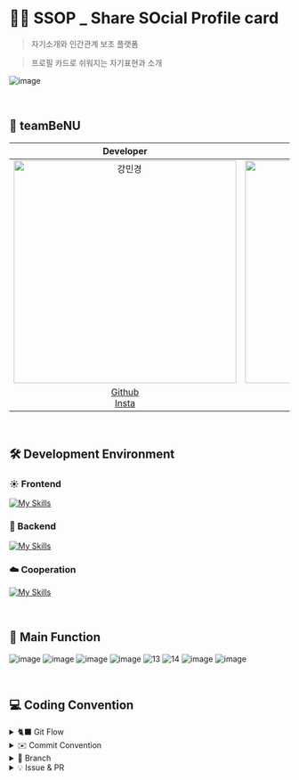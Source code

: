 # 👐🏻 SSOP _ Share SOcial Profile card 
> 자기소개와 인간관계 보조 플랫폼

> 프로필 카드로 쉬워지는 자기표현과 소개

![image](https://github.com/user-attachments/assets/b23f84cb-04fd-4816-b250-d5a9543d2ca7)

<br>

## 🧼 teamBeNU
| Developer | Developer | Developer | Developer | Designer |
| :-----: | :-----: | :------: | :------: | :------: |
| <img src="https://github.com/user-attachments/assets/b7beece7-7119-4e51-9e75-f9d9f665bb80" width=400px alt="강민경"/> | <img src="https://github.com/user-attachments/assets/40610b8e-fc91-4ffe-9454-ccd53a369bc2" width=400px alt="김유진"/> | <img src="https://github.com/user-attachments/assets/e5ce2537-3111-4385-9411-2e5717ead37a" width=400px alt="서희재"/> | <img src="https://github.com/user-attachments/assets/2f26a4c0-ec27-4715-aa6e-522eb4549154" width=400px alt="장소"/> | <img src="https://github.com/user-attachments/assets/4b6d2ab0-8a76-4b2b-9db6-4fce78f200a7" width=400px alt="송의진"/> |
|[Github](https://github.com/mingyeong0210)<br>[Insta](https://www.instagram.com/gyeong0210)|[Github](https://github.com/yyyujinnn)<br>[Insta](https://www.instagram.com/yyyuvelyyyy)|[Github](https://github.com/HJ2828)<br>[Insta](https://www.instagram.com/heejya_a)|[Github](https://github.com/kimjinewaekebultam)<br>[Insta](https://www.instagram.com/ucanbearockstar)|[Insta](https://www.instagram.com/thmuttby)

<br>

## 🛠️ Development Environment
### ☀️ Frontend
[![My Skills](https://skillicons.dev/icons?i=react,js,vscode)](https://skillicons.dev)
### 🌙 Backend
[![My Skills](https://skillicons.dev/icons?i=spring,java,idea,aws,mysql,postman)](https://skillicons.dev)
### ☁️ Cooperation
[![My Skills](https://skillicons.dev/icons?i=github,discord,notion)](https://skillicons.dev)

<br>

## 📱 Main Function
![image](https://github.com/user-attachments/assets/1ddd0b7f-abe8-4054-b13f-09cf93a14089)
![image](https://github.com/user-attachments/assets/54c1ed91-f6b4-4919-90d2-034b0e17da80)
![image](https://github.com/user-attachments/assets/0eb3574c-d503-4272-b3e7-927eddcf55bf)
![image](https://github.com/user-attachments/assets/8a6567f4-cdb0-4ae3-9e62-eb4a8892b48c)
![13](https://github.com/user-attachments/assets/ae503f3d-3310-4380-a8e5-91c1ea2a93b4)
![14](https://github.com/user-attachments/assets/1bfbcdec-ab9f-43ae-bd63-8ed22b3eeb4e)
![image](https://github.com/user-attachments/assets/a0a5496b-058e-4e5f-9cfc-323496d6f863)
![image](https://github.com/user-attachments/assets/108c9fd1-f4b3-49a9-969c-54a7009a7cf0)

<br>

## 💻 Coding Convention
<details markdown="1">
<summary>🐈‍⬛ Git Flow</summary>
<br/>
  
>1) issue를 생성한다. <br/>
>2) branch를 생성한다. <br/>
>3) add → commit → push → pull request 과정을 거친다. <br/>
>4) pull request를 요청하면, 다른 팀원이 code review를 한다. <br/>
>5) code review가 완료되면, pull request 요청자가 main branch로 merge한다. <br/>
<br/>

</details>



<details markdown="2">
<summary>✉️ Commit Convention</summary>
  
#### 타입: 부연 설명 및 이유 #이슈번호<br/>
<i>ex. feat: Login 화면 UI 구현 #1</i>

```
  feat: 새로운 기능 추가
  fix: 버그 수정
  build: 빌드 관련 파일 수정
  chore: 그 외 자잘한 수정
  ci: CI관련 설정 수정
  docs: Wiki, README 문서 (문서 추가 수정, 삭제)
  style: 스타일 (코드 형식, 세미콜론 추가, 비즈니스 로직 변경X)
  refactor: 리팩토링 (네이밍 변경, 포함)
  test: 테스트 코드 (추가, 수정, 삭제)
  remove: 코드 삭제
```
<br/>
</details>


<details markdown="3">
<summary>🌿 Branch</summary>
  
#### (feat/fix/refactor/chore)/#이슈번호-(UI/Func)-기능설명 <br/>
<i> ex) feat/#2-UI-TeamSpace</i>

<br/>

</details>



<details markdown="4">
<summary>💡 Issue & PR </summary>
<br/>
  
```
[FEAT]
[FIX]
[REFACTOR]
[CHORE]
```
</details>
